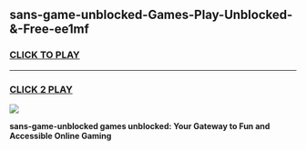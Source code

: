 
## sans-game-unblocked-Games-Play-Unblocked-&-Free-ee1mf
<h3>
<a href="https://premium76.site?title=sans-game-unblocked&ref=24A">CLICK TO PLAY</a></h3>
<hr>

<h3>
<a href="https://premium76.site?title=sans-game-unblocked&ref=24A">CLICK 2 PLAY</a>
  
</h3>

<a href="https://premium76.site?title=sans-game-unblocked&ref=24A"><img src="https://clearcache.store/games.png"></a>


**sans-game-unblocked games unblocked: Your Gateway to Fun and Accessible Online Gaming**
